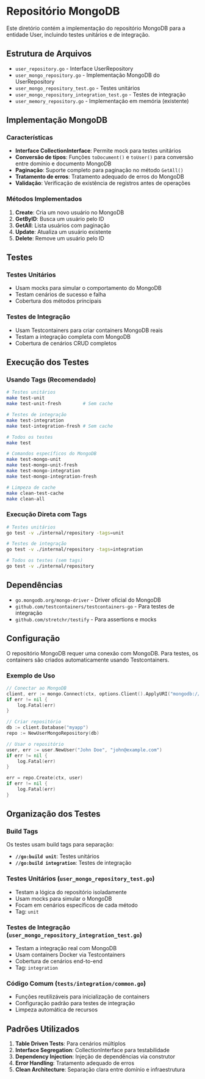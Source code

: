 # Repositório MongoDB

Este diretório contém a implementação do repositório MongoDB para a entidade User, incluindo testes unitários e de integração.

## Estrutura de Arquivos

- `user_repository.go` - Interface UserRepository
- `user_mongo_repository.go` - Implementação MongoDB do UserRepository
- `user_mongo_repository_test.go` - Testes unitários
- `user_mongo_repository_integration_test.go` - Testes de integração
- `user_memory_repository.go` - Implementação em memória (existente)

## Implementação MongoDB

### Características

- **Interface CollectionInterface**: Permite mock para testes unitários
- **Conversão de tipos**: Funções `toDocument()` e `toUser()` para conversão entre domínio e documento MongoDB
- **Paginação**: Suporte completo para paginação no método `GetAll()`
- **Tratamento de erros**: Tratamento adequado de erros do MongoDB
- **Validação**: Verificação de existência de registros antes de operações

### Métodos Implementados

1. **Create**: Cria um novo usuário no MongoDB
2. **GetByID**: Busca um usuário pelo ID
3. **GetAll**: Lista usuários com paginação
4. **Update**: Atualiza um usuário existente
5. **Delete**: Remove um usuário pelo ID

## Testes

### Testes Unitários

- Usam mocks para simular o comportamento do MongoDB
- Testam cenários de sucesso e falha
- Cobertura dos métodos principais

### Testes de Integração

- Usam Testcontainers para criar containers MongoDB reais
- Testam a integração completa com MongoDB
- Cobertura de cenários CRUD completos

## Execução dos Testes

### Usando Tags (Recomendado)

```bash
# Testes unitários
make test-unit
make test-unit-fresh        # Sem cache

# Testes de integração
make test-integration
make test-integration-fresh # Sem cache

# Todos os testes
make test

# Comandos específicos do MongoDB
make test-mongo-unit
make test-mongo-unit-fresh
make test-mongo-integration
make test-mongo-integration-fresh

# Limpeza de cache
make clean-test-cache
make clean-all
```

### Execução Direta com Tags

```bash
# Testes unitários
go test -v ./internal/repository -tags=unit

# Testes de integração
go test -v ./internal/repository -tags=integration

# Todos os testes (sem tags)
go test -v ./internal/repository
```

## Dependências

- `go.mongodb.org/mongo-driver` - Driver oficial do MongoDB
- `github.com/testcontainers/testcontainers-go` - Para testes de integração
- `github.com/stretchr/testify` - Para assertions e mocks

## Configuração

O repositório MongoDB requer uma conexão com MongoDB. Para testes, os containers são criados automaticamente usando Testcontainers.

### Exemplo de Uso

```go
// Conectar ao MongoDB
client, err := mongo.Connect(ctx, options.Client().ApplyURI("mongodb://localhost:27017"))
if err != nil {
    log.Fatal(err)
}

// Criar repositório
db := client.Database("myapp")
repo := NewUserMongoRepository(db)

// Usar o repositório
user, err := user.NewUser("John Doe", "john@example.com")
if err != nil {
    log.Fatal(err)
}

err = repo.Create(ctx, user)
if err != nil {
    log.Fatal(err)
}
```

## Organização dos Testes

### Build Tags

Os testes usam build tags para separação:

- **`//go:build unit`**: Testes unitários
- **`//go:build integration`**: Testes de integração

### Testes Unitários (`user_mongo_repository_test.go`)

- Testam a lógica do repositório isoladamente
- Usam mocks para simular o MongoDB
- Focam em cenários específicos de cada método
- Tag: `unit`

### Testes de Integração (`user_mongo_repository_integration_test.go`)

- Testam a integração real com MongoDB
- Usam containers Docker via Testcontainers
- Cobertura de cenários end-to-end
- Tag: `integration`

### Código Comum (`tests/integration/common.go`)

- Funções reutilizáveis para inicialização de containers
- Configuração padrão para testes de integração
- Limpeza automática de recursos

## Padrões Utilizados

1. **Table Driven Tests**: Para cenários múltiplos
2. **Interface Segregation**: CollectionInterface para testabilidade
3. **Dependency Injection**: Injeção de dependências via construtor
4. **Error Handling**: Tratamento adequado de erros
5. **Clean Architecture**: Separação clara entre domínio e infraestrutura 